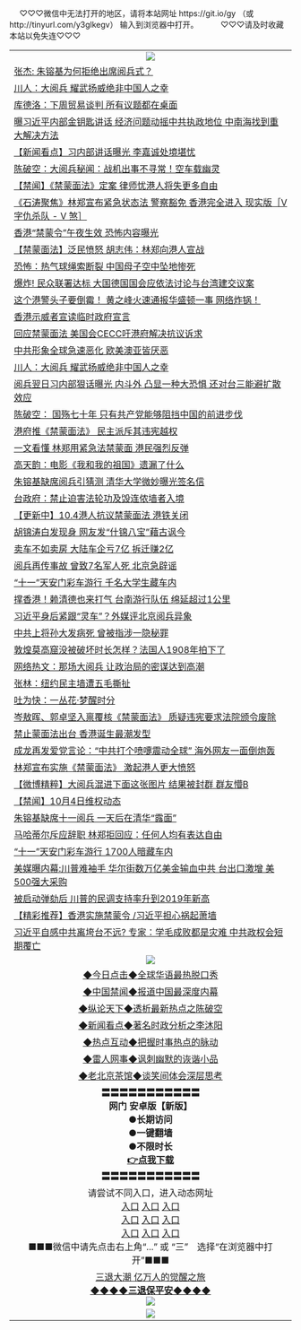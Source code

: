  <table>
　<tr>
♡♡♡微信中无法打开的地区，请将本站网址 https://git.io/gy （或 http://tinyurl.com/y3glkegv） 输入到浏览器中打开。 
　</tr>
　<tr>
♡♡♡请及时收藏本站以免失连♡♡♡
   </tr>
   <tr>
    <td align=center><img src="https://github.com/gyhhx/image-upload/blob/master/title1.jpg" /></td>
  </tr>
<tr><td align="left"><a href="https://xwood.fun/oo.aspx?name=c1080270&key=nqynnipsxfbxcbni&from=gy">张杰: 朱镕基为何拒绝出席阅兵式？</a></td></tr>
<tr><td align="left"><a href="https://xwood.fun/oo.aspx?name=c1080696&key=nqynnipsxfbxcbni&from=gy">川人：大阅兵  耀武扬威绝非中国人之幸</a></td></tr>
<tr><td align="left"><a href="https://xwood.fun/oo.aspx?name=c1080772&key=nqynnipsxfbxcbni&from=gy">库德洛：下周贸易谈判 所有议题都在桌面</a></td></tr>
<tr><td align="left"><a href="https://xwood.fun/oo.aspx?name=c1080420&key=nqynnipsxfbxcbni&from=gy">曝习近平内部金钥匙讲话 经济问题动摇中共执政地位 中南海找到重大解决方法</a></td></tr>
<tr><td align="left"><a href="https://xwood.fun/oo.aspx?name=c1080145&key=nqynnipsxfbxcbni&from=gy">【新闻看点】习内部讲话曝光 李嘉诚处境堪忧</a></td></tr>
<tr><td align="left"><a href="https://xwood.fun/oo.aspx?name=c1080430&key=nqynnipsxfbxcbni&from=gy">陈破空：大阅兵秘闻：战机出事不寻常！空车载幽灵</a></td></tr>
<tr><td align="left"><a href="https://xwood.fun/oo.aspx?name=c1080783&key=nqynnipsxfbxcbni&from=gy">【禁闻】《禁蒙面法》定案 律师忧港人将失更多自由</a></td></tr>
<tr><td align="left"><a href="https://xwood.fun/oo.aspx?name=c1080780&key=nqynnipsxfbxcbni&from=gy">《石涛聚焦》林郑宣布紧急状态法 警察豁免 香港完全进入 现实版［V 字仇杀队 - V 煞］</a></td></tr>
<tr><td align="left"><a href="https://xwood.fun/oo.aspx?name=c1080683&key=nqynnipsxfbxcbni&from=gy">香港“禁蒙令”午夜生效 恐怖内容曝光</a></td></tr>
<tr><td align="left"><a href="https://xwood.fun/oo.aspx?name=c1080751&key=nqynnipsxfbxcbni&from=gy">【禁蒙面法】泛民愤怒 胡志伟：林郑向港人宣战</a></td></tr>
<tr><td align="left"><a href="https://xwood.fun/oo.aspx?name=c1080745&key=nqynnipsxfbxcbni&from=gy">恐怖：热气球绳索断裂 中国母子空中坠地惨死</a></td></tr>
<tr><td align="left"><a href="https://xwood.fun/oo.aspx?name=c1080747&key=nqynnipsxfbxcbni&from=gy">爆炸! 民众联署达标 大国德国国会应依法讨论与台湾建交议案</a></td></tr>
<tr><td align="left"><a href="https://xwood.fun/oo.aspx?name=c1080665&key=nqynnipsxfbxcbni&from=gy">这个港警头子要倒霉！ 黄之峰火速通报华盛顿一事 网络炸锅！</a></td></tr>
<tr><td align="left"><a href="https://xwood.fun/oo.aspx?name=c1080839&key=nqynnipsxfbxcbni&from=gy">香港示威者宣读临时政府宣言</a></td></tr>
<tr><td align="left"><a href="https://xwood.fun/oo.aspx?name=c1080765&key=nqynnipsxfbxcbni&from=gy">回应禁蒙面法 美国会CECC吁港府解决抗议诉求</a></td></tr>
<tr><td align="left"><a href="https://xwood.fun/oo.aspx?name=c1080410&key=nqynnipsxfbxcbni&from=gy">中共形象全球急速恶化 欧美澳亚皆厌恶</a></td></tr>
<tr><td align="left"><a href="https://xwood.fun/oo.aspx?name=c1080779&key=nqynnipsxfbxcbni&from=gy">川人：大阅兵 耀武扬威绝非中国人之幸</a></td></tr>
<tr><td align="left"><a href="https://xwood.fun/oo.aspx?name=c1080389&key=nqynnipsxfbxcbni&from=gy">阅兵翌日习内部狠话曝光 内斗外 凸显一种大恐惧 还对台三能避扩散效应</a></td></tr>
<tr><td align="left"><a href="https://xwood.fun/oo.aspx?name=c1080776&key=nqynnipsxfbxcbni&from=gy">陈破空： 国殇七十年 只有共产党能够阻挡中国的前进步伐</a></td></tr>
<tr><td align="left"><a href="https://xwood.fun/oo.aspx?name=c1080702&key=nqynnipsxfbxcbni&from=gy">港府推《禁蒙面法》 民主派斥其违宪越权</a></td></tr>
<tr><td align="left"><a href="https://xwood.fun/oo.aspx?name=c1080771&key=nqynnipsxfbxcbni&from=gy">一文看懂 林郑用紧急法禁蒙面 港民强烈反弹</a></td></tr>
<tr><td align="left"><a href="https://xwood.fun/oo.aspx?name=c1080676&key=nqynnipsxfbxcbni&from=gy">高天韵：电影《我和我的祖国》遗漏了什么</a></td></tr>
<tr><td align="left"><a href="https://xwood.fun/oo.aspx?name=c1080449&key=nqynnipsxfbxcbni&from=gy">朱镕基缺席阅兵引猜测 清华大学微妙曝光签名信</a></td></tr>
<tr><td align="left"><a href="https://xwood.fun/oo.aspx?name=c1080610&key=nqynnipsxfbxcbni&from=gy">台政府：禁止迫害法轮功及毁连侬墙者入境</a></td></tr>
<tr><td align="left"><a href="https://xwood.fun/oo.aspx?name=c1080571&key=nqynnipsxfbxcbni&from=gy">【更新中】10.4港人抗议禁蒙面法 港铁关闭</a></td></tr>
<tr><td align="left"><a href="https://xwood.fun/oo.aspx?name=c1080381&key=nqynnipsxfbxcbni&from=gy">胡锦涛白发现身 网友发“什锦八宝”藉古讽今</a></td></tr>
<tr><td align="left"><a href="https://xwood.fun/oo.aspx?name=c1080701&key=nqynnipsxfbxcbni&from=gy">卖车不如卖房 大陆车企亏7亿 拆迁赚2亿</a></td></tr>
<tr><td align="left"><a href="https://xwood.fun/oo.aspx?name=c1080134&key=nqynnipsxfbxcbni&from=gy">阅兵再传事故 曾致7名军人死 北京急辟谣</a></td></tr>
<tr><td align="left"><a href="https://xwood.fun/oo.aspx?name=c1080682&key=nqynnipsxfbxcbni&from=gy">“十一”天安门彩车游行 千名大学生藏车内</a></td></tr>
<tr><td align="left"><a href="https://xwood.fun/oo.aspx?name=c1080838&key=nqynnipsxfbxcbni&from=gy">撑香港！赖清德也来打气 台南游行队伍 绵延超过1公里</a></td></tr>
<tr><td align="left"><a href="https://xwood.fun/oo.aspx?name=c1080345&key=nqynnipsxfbxcbni&from=gy">习近平身后紧跟“灵车”？外媒评北京阅兵异象</a></td></tr>
<tr><td align="left"><a href="https://xwood.fun/oo.aspx?name=c1080424&key=nqynnipsxfbxcbni&from=gy">中共上将孙大发病死 曾被指涉一隐秘罪</a></td></tr>
<tr><td align="left"><a href="https://xwood.fun/oo.aspx?name=c1080673&key=nqynnipsxfbxcbni&from=gy">敦煌莫高窟没被破坏时长怎样？法国人1908年拍下了</a></td></tr>
<tr><td align="left"><a href="https://xwood.fun/oo.aspx?name=c1080578&key=nqynnipsxfbxcbni&from=gy">网络热文：那场大阅兵 让政治局的密谋达到高潮</a></td></tr>
<tr><td align="left"><a href="https://xwood.fun/oo.aspx?name=c1080698&key=nqynnipsxfbxcbni&from=gy">张林：纽约民主墙遭五毛撕扯</a></td></tr>
<tr><td align="left"><a href="https://xwood.fun/oo.aspx?name=c1080697&key=nqynnipsxfbxcbni&from=gy">吐为快：一丛花‧梦醒时分</a></td></tr>
<tr><td align="left"><a href="https://xwood.fun/oo.aspx?name=c1080750&key=nqynnipsxfbxcbni&from=gy">岑敖晖、郭卓坚入禀覆核《禁蒙面法》 质疑违宪要求法院颁令废除</a></td></tr>
<tr><td align="left"><a href="https://xwood.fun/oo.aspx?name=c1080837&key=nqynnipsxfbxcbni&from=gy">禁止蒙面法出台 香港诞生最潮发型</a></td></tr>
<tr><td align="left"><a href="https://xwood.fun/oo.aspx?name=c1080834&key=nqynnipsxfbxcbni&from=gy">成龙再发爱党言论：“中共打个喷嚏震动全球” 海外网友一面倒炮轰</a></td></tr>
<tr><td align="left"><a href="https://xwood.fun/oo.aspx?name=c1080614&key=nqynnipsxfbxcbni&from=gy">林郑宣布实施《禁蒙面法》 激起港人更大愤怒</a></td></tr>
<tr><td align="left"><a href="https://xwood.fun/oo.aspx?name=c1080607&key=nqynnipsxfbxcbni&from=gy">【微博精粹】大阅兵混进下面这张图片 结果被封群 群友懵B</a></td></tr>
<tr><td align="left"><a href="https://xwood.fun/oo.aspx?name=c1080790&key=nqynnipsxfbxcbni&from=gy">【禁闻】10月4日维权动态</a></td></tr>
<tr><td align="left"><a href="https://xwood.fun/oo.aspx?name=c1080661&key=nqynnipsxfbxcbni&from=gy">朱镕基缺席十一阅兵 一天后在清华“露面”</a></td></tr>
<tr><td align="left"><a href="https://xwood.fun/oo.aspx?name=c1080732&key=nqynnipsxfbxcbni&from=gy">马哈蒂尔斥应辞职 林郑拒回应：任何人均有表达自由</a></td></tr>
<tr><td align="left"><a href="https://xwood.fun/oo.aspx?name=c1080491&key=nqynnipsxfbxcbni&from=gy">“十一”天安门彩车游行 1700人暗藏车内</a></td></tr>
<tr><td align="left"><a href="https://xwood.fun/oo.aspx?name=c1080399&key=nqynnipsxfbxcbni&from=gy">美媒曝内幕:川普难袖手 华尔街数万亿美金输血中共 台出口激增 美500强大采购</a></td></tr>
<tr><td align="left"><a href="https://xwood.fun/oo.aspx?name=c1080733&key=nqynnipsxfbxcbni&from=gy">被启动弹劾后 川普的民调支持率升到2019年新高</a></td></tr>
<tr><td align="left"><a href="https://xwood.fun/oo.aspx?name=c1080613&key=nqynnipsxfbxcbni&from=gy">【精彩推荐】香港实施禁蒙令 /习近平担心祸起萧墙</a></td></tr>
<tr><td align="left"><a href="https://xwood.fun/oo.aspx?name=c1080628&key=nqynnipsxfbxcbni&from=gy">习近平自感中共离垮台不远? 专家：学毛成败都是灾难 中共政权会短期覆亡</a></td></t>

 <tr>
    <td align=center><img src="https://github.com/gyhhx/image-upload/blob/master/shipin.jpg" /></td>
  </tr>
 <tr>
   <td align=center> 
<a href="https://tru28th.xwood.fun/oo.aspx?name=c816850&key=nqynnipsxfbxcbni&from=gy&tag=9877">◆今日点击◆全球华语最热脱口秀</a><br/>
    </td>
  </tr>
  <tr>
  <td align=center>
<a href="https://tru28th.xwood.fun/oo.aspx?name=c816860&key=nqynnipsxfbxcbni&from=gy&tag=99733110">◆中国禁闻◆报道中国最深度内幕</a><br/>
   </tr>
  <tr>
     <td align=center>
<a href="https://tru28th.xwood.fun/oo.aspx?name=c816855&key=nqynnipsxfbxcbni&from=gy&tag=997110">◆纵论天下◆透析最新热点之陈破空</a><br/>
   </tr>
   <tr>
      <td align=center>
<a href="https://tru28th.xwood.fun/oo.aspx?name=c838308&key=nqynnipsxfbxcbni&from=gy&tag=9973110">◆新闻看点◆著名时政分析之李沐阳</a><br/>
   </tr>
   <tr>
     <td align=center>
<a href="https://tru28th.xwood.fun/oo.aspx?name=c816852&key=nqynnipsxfbxcbni&from=gy&tag=9733110">◆热点互动◆把握时事热点的脉动</a><br/>
   </tr>
   <tr>
      <td align=center>
<a href="https://tru28th.xwood.fun/oo.aspx?name=c816694&key=nqynnipsxfbxcbni&from=gy&tag=93310">◆雷人网事◆讽刺幽默的诙谐小品</a><br/>
   </tr>
   <tr>
    <td align=center>
<a href="https://tru28th.xwood.fun/oo.aspx?name=c816650&key=nqynnipsxfbxcbni&from=gy&tag=9973110">◆老北京茶馆◆谈笑间体会深层思考</a><br/>
   </tr>
  <tr>
    <td align=center>
 <b>〓〓〓〓〓〓〓〓〓〓〓<br/>网门 安卓版【新版】<br/> ●长期访问<br/> ●一键翻墙<br/>  ●不限时长<br/> 
 <a href="https://share.weiyun.com/5yJdHNe">👉<b>点我下载</a><br/>〓〓〓〓〓〓〓〓〓〓〓<br/>
    </td>
    </tr>
   <tr>
    <td align=center>请尝试不同入口，进入动态网址<br/>
      <a href="https://s3.us-east-2.amazonaws.com/ogateo/show.htm">入口</a>
      <a href="https://s3.ca-central-1.amazonaws.com/ogatec/show.htm">入口</a>
      <a href="https://s3.ap-southeast-2.amazonaws.com/ogatey/show.htm">入口</a><br/>
      <a href="https://s3.ap-northeast-2.amazonaws.com/ogates/show.htm">入口</a>
      <a href="https://s3.eu-central-1.amazonaws.com/ogatef/show.htm">入口</a>
      <a href="https://s3.ap-south-1.amazonaws.com/ogatem/show.htm">入口</a><br/>
      <a href="https://s3-us-west-1.amazonaws.com/ogaten/show.htm">入口</a>
      <a href="https://s3.eu-west-2.amazonaws.com/ogatel/show.htm">入口</a>
      <a href="https://s3.ap-northeast-1.amazonaws.com/ogatet/show.htm">入口</a><br/>
      ■■■微信中请先点击右上角“...” 或 “三”　选择“在浏览器中打开”■■■<b><br/>
    </td>
  </tr>
  <tr>  
  <td align=center>
  <a href="https://tru28th.xwood.fun/oo.aspx?name=c894205&key=nqynnipsxfbxcbni&from=gy&tag=9973110">三退大潮 亿万人的觉醒之旅</a><br/>
      <a href="https://tru28th.xwood.fun/oo.aspx?name=ogQuit.aspx&key=nqynnipsxfbxcbni&from=gy"><b>◆◆◆◆三退保平安◆◆◆◆<br/></a>
      <img src="https://github.com/gyhhx/image-upload/blob/master/3t.jpg" /><br/>
      </td>
  </tr>
   <tr>
    <td align=center><img src="https://raw.githubusercontent.com/oGate2/Up/master/oGate_640.jpg"/></td>
  </tr>
</table>
